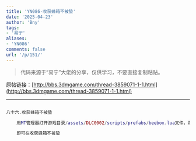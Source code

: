 ```yaml
---
title: 'YN086-收获蜂箱不被蛰'
date: '2025-04-23'
author: 'Bny'
tags:
- '易宁'
aliases:
- 'YN086'
comments: false
url: '/p/151/'
---
```


> 代码来源于“易宁”大佬的分享，仅供学习，不要直接复制粘贴。

原帖链接：[http://bbs.3dmgame.com/thread-3859071-1-1.html](http://bbs.3dmgame.com/thread-3859071-1-1.html)

---

```lua  

八十六.收获蜂箱不被蛰

	用MT管理器打开游戏目录/assets/DLC0002/scripts/prefabs/beebox.lua文件，将inst.components.childspawner:ReleaseAllChildren(picker)替换为--inst.components.childspawner:ReleaseAllChildren(picker)

	即可在收获蜂箱不被蛰

```  

